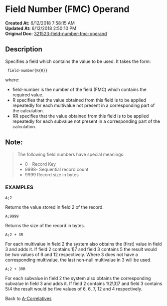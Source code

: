 # Field Number (FMC) Operand

**Created At:** 6/12/2018 7:58:15 AM  
**Updated At:** 6/12/2018 2:50:10 PM  
**Original Doc:** [321523-field-number-fmc-operand](https://docs.jbase.com/46351-conversion-processing/321523-field-number-fmc-operand)  


## Description

Specifies a field which contains the value to be used. It takes the form:

```
 field-number{R{R}}
```

where:

- field-number is the number of the field (FMC) which contains the required value.
- R specifies that the value obtained from this field is to be applied repeatedly for each multivalue not present in a corresponding part of the calculation.
- RR specifies that the value obtained from this field is to be applied repeatedly for each subvalue not present in a corresponding part of the calculation.




## Note: 


> The following field numbers have special meanings:
> 
> - 0 - Record Key
> - 9998- Sequential record count
> - 9999 Record size in bytes




### EXAMPLES 

```
A;2
```

Returns the value stored in field 2 of the record.

```
A;9999
```

Returns the size of the record in bytes.

```
A;2 + 3R
```

For each multivalue in field 2 the system also obtains the (first) value in field 3 and adds it. If field 2 contains 1]7 and field 3 contains 5 the result would be two values of 6 and 12 respectively. Where 3 does not have a corresponding multivalue, the last non-null multivalue in 3 will be used.

```
A;2 + 3RR
```

For each subvalue in field 2 the system also obtains the corresponding subvalue in field 3 and adds it. If field 2 contains 1\2\3]7 and field 3 contains 5\4 the result would be five values of 6, 6, 7, 12 and 4 respectively.



Back to [A-Correlatives](321284-a-correlatives)
